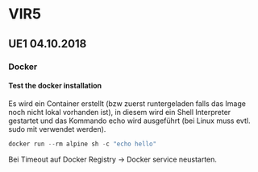 # VIR5
## UE1 04.10.2018

### Docker
#### Test the docker installation
Es wird ein Container erstellt (bzw zuerst runtergeladen falls das Image noch nicht lokal vorhanden ist), in diesem wird ein Shell Interpreter gestartet und das Kommando echo wird ausgeführt (bei Linux muss evtl. sudo mit verwendet werden).  
```powershell
docker run --rm alpine sh -c "echo hello"
```
Bei Timeout auf Docker Registry -> Docker service neustarten.